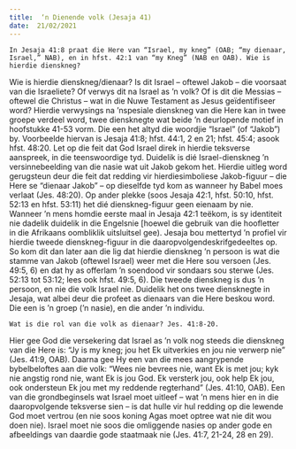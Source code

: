 ```yaml
---
title:  ‘n Dienende volk (Jesaja 41)
date:  21/02/2021
---
```


`In Jesaja 41:8 praat die Here van “Israel, my kneg” (OAB; “my dienaar, Israel,” NAB), en in hfst. 42:1 van “my Kneg” (NAB en OAB). Wie is hierdie dienskneg?`

Wie is hierdie dienskneg/dienaar? Is dit Israel – oftewel Jakob – die voorsaat van die Israeliete? Of verwys dit na Israel as ’n volk? Of is dit die Messias – oftewel die Christus – wat in die Nuwe Testament as Jesus geïdentifiseer word? Hierdie verwysings na ’nspesiale dienskneg van die Here kan in twee groepe verdeel word, twee diensknegte wat beide ’n deurlopende motief in hoofstukke 41-53 vorm. Die een het altyd die woordjie “Israel” (of “Jakob”) by. Voorbeelde hiervan is Jesaja 41:8; hfst. 44:1, 2 en 21; hfst. 45:4; asook hfst. 48:20. Let op die feit dat God Israel direk in hierdie teksverse aanspreek, in die teenswoordige tyd. Duidelik is dié Israel-dienskneg ’n versinnebeelding van die nasie wat uit Jakob gekom het. Hierdie uitleg word gerugsteun deur die feit dat redding vir hierdiesimboliese Jakob-figuur – die Here se “dienaar Jakob” – op dieselfde tyd kom as wanneer hy Babel moes verlaat (Jes. 48:20). Op ander plekke (soos Jesaja 42:1, hfst. 50:10, hfst. 52:13 en hfst. 53:11) het dié dienskneg-figuur geen eienaam by nie. Wanneer ’n mens homdie eerste maal in Jesaja 42:1 teëkom, is sy identiteit nie dadelik duidelik in die Engelsnie [hoewel die gebruik van die hoofletter in die Afrikaans oombliklik uitsluitsel gee). Jesaja bou mettertyd ’n profiel vir hierdie tweede dienskneg-figuur in die daaropvolgendeskrifgedeeltes op. So kom dit dan later aan die lig dat hierdie dienskneg ’n persoon is wat die stamme van Jakob (oftewel Israel) weer met die Here sou versoen (Jes. 49:5, 6) en dat hy as offerlam ’n soendood vir sondaars sou sterwe (Jes. 52:13 tot 53:12; lees ook hfst. 49:5, 6). Die tweede dienskneg is dus ’n persoon, en nie die volk Israel nie. Duidelik het ons twee diensknegte in Jesaja, wat albei deur die profeet as dienaars van die Here beskou word. Die een is ’n groep (’n nasie), en die ander ’n individu.

`Wat is die rol van die volk as dienaar? Jes. 41:8-20.`

Hier gee God die versekering dat Israel as ’n volk nog steeds die dienskneg van die Here is: “Jy is my kneg; jou het Ek uitverkies en jou nie verwerp nie” (Jes. 41:9, OAB). Daarna gee Hy een van die mees aangrypende bybelbeloftes aan die volk: “Wees nie bevrees nie, want Ek is met jou; kyk nie angstig rond nie, want Ek is jou God. Ek versterk jou, ook help Ek jou, ook ondersteun Ek jou met my reddende regterhand” (Jes. 41:10, OAB). Een van die grondbeginsels wat Israel moet uitleef – wat ’n mens hier en in die daaropvolgende teksverse sien – is dat hulle vir hul redding op die lewende God moet vertrou (en nie soos koning Agas moet optree wat nie dit wou doen nie). Israel moet nie soos die omliggende nasies op ander gode en afbeeldings van daardie gode staatmaak nie (Jes. 41:7, 21-24, 28 en 29).